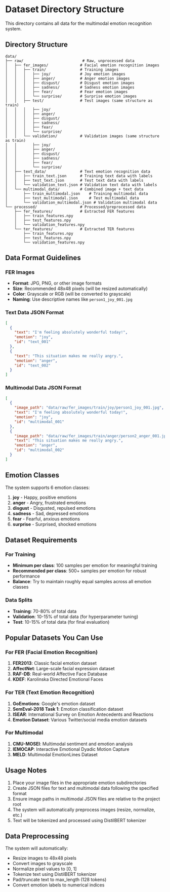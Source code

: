# Dataset Directory Structure

This directory contains all data for the multimodal emotion recognition system.

## Directory Structure

```
data/
├── raw/                          # Raw, unprocessed data
│   ├── fer_images/              # Facial emotion recognition images
│   │   ├── train/               # Training images
│   │   │   ├── joy/             # Joy emotion images
│   │   │   ├── anger/           # Anger emotion images
│   │   │   ├── disgust/         # Disgust emotion images
│   │   │   ├── sadness/         # Sadness emotion images
│   │   │   ├── fear/            # Fear emotion images
│   │   │   └── surprise/        # Surprise emotion images
│   │   ├── test/                # Test images (same structure as train)
│   │   │   ├── joy/
│   │   │   ├── anger/
│   │   │   ├── disgust/
│   │   │   ├── sadness/
│   │   │   ├── fear/
│   │   │   └── surprise/
│   │   └── validation/          # Validation images (same structure as train)
│   │       ├── joy/
│   │       ├── anger/
│   │       ├── disgust/
│   │       ├── sadness/
│   │       ├── fear/
│   │       └── surprise/
│   ├── text_data/               # Text emotion recognition data
│   │   ├── train_text.json      # Training text data with labels
│   │   ├── test_text.json       # Test text data with labels
│   │   └── validation_text.json # Validation text data with labels
│   └── multimodal_data/         # Combined image + text data
│       ├── train_multimodal.json    # Training multimodal data
│       ├── test_multimodal.json     # Test multimodal data
│       └── validation_multimodal.json # Validation multimodal data
└── processed/                   # Processed/preprocessed data
    ├── fer_features/            # Extracted FER features
    │   ├── train_features.npy
    │   ├── test_features.npy
    │   └── validation_features.npy
    └── ter_features/            # Extracted TER features
        ├── train_features.npy
        ├── test_features.npy
        └── validation_features.npy
```

## Data Format Guidelines

### FER Images
- **Format**: JPG, PNG, or other image formats
- **Size**: Recommended 48x48 pixels (will be resized automatically)
- **Color**: Grayscale or RGB (will be converted to grayscale)
- **Naming**: Use descriptive names like `person1_joy_001.jpg`

### Text Data JSON Format
```json
[
  {
    "text": "I'm feeling absolutely wonderful today!",
    "emotion": "joy",
    "id": "text_001"
  },
  {
    "text": "This situation makes me really angry.",
    "emotion": "anger", 
    "id": "text_002"
  }
]
```

### Multimodal Data JSON Format
```json
[
  {
    "image_path": "data/raw/fer_images/train/joy/person1_joy_001.jpg",
    "text": "I'm feeling absolutely wonderful today!",
    "emotion": "joy",
    "id": "multimodal_001"
  },
  {
    "image_path": "data/raw/fer_images/train/anger/person2_anger_001.jpg",
    "text": "This situation makes me really angry.",
    "emotion": "anger",
    "id": "multimodal_002"
  }
]
```

## Emotion Classes
The system supports 6 emotion classes:
1. **joy** - Happy, positive emotions
2. **anger** - Angry, frustrated emotions
3. **disgust** - Disgusted, repulsed emotions
4. **sadness** - Sad, depressed emotions
5. **fear** - Fearful, anxious emotions
6. **surprise** - Surprised, shocked emotions

## Dataset Requirements

### For Training
- **Minimum per class**: 100 samples per emotion for meaningful training
- **Recommended per class**: 500+ samples per emotion for robust performance
- **Balance**: Try to maintain roughly equal samples across all emotion classes

### Data Splits
- **Training**: 70-80% of total data
- **Validation**: 10-15% of total data (for hyperparameter tuning)
- **Test**: 10-15% of total data (for final evaluation)

## Popular Datasets You Can Use

### For FER (Facial Emotion Recognition)
1. **FER2013**: Classic facial emotion dataset
2. **AffectNet**: Large-scale facial expression dataset
3. **RAF-DB**: Real-world Affective Face Database
4. **KDEF**: Karolinska Directed Emotional Faces

### For TER (Text Emotion Recognition)
1. **GoEmotions**: Google's emotion dataset
2. **SemEval-2018 Task 1**: Emotion classification dataset
3. **ISEAR**: International Survey on Emotion Antecedents and Reactions
4. **Emotion Dataset**: Various Twitter/social media emotion datasets

### For Multimodal
1. **CMU-MOSEI**: Multimodal sentiment and emotion analysis
2. **IEMOCAP**: Interactive Emotional Dyadic Motion Capture
3. **MELD**: Multimodal EmotionLines Dataset

## Usage Notes

1. Place your image files in the appropriate emotion subdirectories
2. Create JSON files for text and multimodal data following the specified format
3. Ensure image paths in multimodal JSON files are relative to the project root
4. The system will automatically preprocess images (resize, normalize, etc.)
5. Text will be tokenized and processed using DistilBERT tokenizer

## Data Preprocessing

The system will automatically:
- Resize images to 48x48 pixels
- Convert images to grayscale
- Normalize pixel values to [0, 1]
- Tokenize text using DistilBERT tokenizer
- Pad/truncate text to max_length (128 tokens)
- Convert emotion labels to numerical indices
